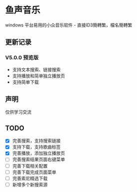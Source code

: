 # 鱼声音乐
windows 平台易用的小众音乐软件 - 直接ID3簡轉繁，檔名簡轉繁

## 更新记录
### V5.0.0 预览版
- 支持文本搜索、链接搜索
- 支持播放和简单独立播放页
- 支持简单下载

## 声明
仅供学习交流

## TODO
- [x] 完善搜索，支持搜索链接
- [x] 支持下载，支持歌曲标签
- [x] 完善播放，添加独立播放页
- [ ] 完善搜索结果页面右键菜单
- [ ] 完善下载相关配置
- [ ] 完善下载完成页面菜单
- [ ] 完善索尼精选下载
- [ ] 新增多个新搜索源
